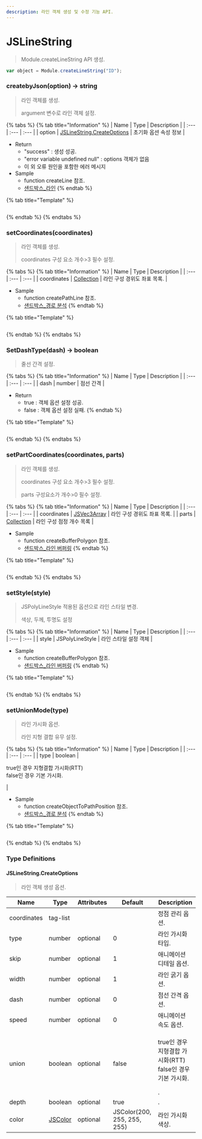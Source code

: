 ```yaml
---
description: 라인 객체 생성 및 수정 기능 API.
---
```


# JSLineString

> Module.createLineString API 생성.

```javascript
var object = Module.createLineString("ID");
```

### createbyJson(option) → string

> 라인 객체를 생성.
>
> argument 변수로 라인 객체 설정.

{% tabs %}
{% tab title="Information" %}
| Name | Type | Description |
| :--- | :--- | :--- |
| option | [JSLineString.CreateOptions](jslinestring.md#jslinestring.createoptions) | 초기화 옵션 속성 정보 |

-   Return
    -   "success" : 생성 성공.
    -   "error variable undefined null" : options 객체가 없음
    -   이 외 오류 원인을 포함한 에러 메시지
-   Sample
    -   function createLine 참조.
    -   [샌드박스\_라인](http://sandbox.dtwincloud.com/code/main.do?id=object_line_Json)
        {% endtab %}

{% tab title="Template" %}

```javascript

```

{% endtab %}
{% endtabs %}

### setCoordinates(coordinates)

> 라인 객체를 생성.
>
> coordinates 구성 요소 개수&gt;3 필수 설정.

{% tabs %}
{% tab title="Information" %}
| Name | Type | Description |
| :--- | :--- | :--- |
| coordinates | [Collection](../core/collection.md) | 라인 구성 경위도 좌표 목록. |

-   Sample
    -   function createPathLine 참조.
    -   [샌드박스\_경로 분석](http://sandbox.dtwincloud.com/code/main.do?id=analysis_line_path_distance)
        {% endtab %}

{% tab title="Template" %}

```javascript

```

{% endtab %}
{% endtabs %}

### SetDashType(dash) → boolean

> 줄선 간격 설정.

{% tabs %}
{% tab title="Information" %}
| Name | Type | Description |
| :--- | :--- | :--- |
| dash | number | 점선 간격 |

-   Return
    -   true : 객체 옵션 설정 성공.
    -   false : 객체 옵션 설정 실패.
        {% endtab %}

{% tab title="Template" %}

```javascript

```

{% endtab %}
{% endtabs %}

### setPartCoordinates(coordinates, parts)

> 라인 객체를 생성.
>
> coordinates 구성 요소 개수&gt;3 필수 설정.
>
> parts 구성요소가 개수&gt;0 필수 설정.

{% tabs %}
{% tab title="Information" %}
| Name | Type | Description |
| :--- | :--- | :--- |
| coordinates | [JSVec3Array](../core/jsvec3array.md) | 라인 구성 경위도 좌표 목록. |
| parts | [Collection](../core/collection.md) | 라인 구성 점정 개수 목록 |

-   Sample
    -   function createBufferPolygon 참조.
    -   [샌드박스\_라인 버퍼링](http://sandbox.dtwincloud.com/code/main.do?id=object_line_buffering)
        {% endtab %}

{% tab title="Template" %}

```javascript

```

{% endtab %}
{% endtabs %}

### setStyle(style)

> JSPolyLineStyle 적용된 옵션으로 라인 스타일 변경.
>
> 색상, 두께, 투명도 설정

{% tabs %}
{% tab title="Information" %}
| Name | Type | Description |
| :--- | :--- | :--- |
| style | JSPolyLineStyle | 라인 스타일 설정 객체 |

-   Sample
    -   function createBufferPolygon 참조.
    -   [샌드박스\_라인 버퍼링](http://sandbox.dtwincloud.com/code/main.do?id=object_line_buffering)
        {% endtab %}

{% tab title="Template" %}

```javascript

```

{% endtab %}
{% endtabs %}

### setUnionMode(type)

> 라인 가시화 옵션.
>
> 라인 지형 결합 유무 설정.

{% tabs %}
{% tab title="Information" %}
| Name | Type | Description |
| :--- | :--- | :--- |
| type | boolean | <p>true인 경우 지형결합 가시화(RTT)<br>false인 경우 기본 가시화.</p> |

-   Sample
    -   function createObjectToPathPosition 참조.
    -   [샌드박스\_경로 분석](http://sandbox.dtwincloud.com/code/main.do?id=analysis_line_path_distance)
        {% endtab %}

{% tab title="Template" %}

```javascript

```

{% endtab %}
{% endtabs %}

### Type Definitions

#### JSLineString.CreateOptions

> 라인 객체 생성 옵션.

| Name        | Type                          | Attributes | Default                     | Description                                                           |
| ----------- | ----------------------------- | ---------- | --------------------------- | --------------------------------------------------------------------- |
| coordinates | tag-list                      |            |                             | 정점 관리 옵션.                                                       |
| type        | number                        | optional   | 0                           | 라인 가시화 타입.                                                     |
| skip        | number                        | optional   | 1                           | 애니메이션 디테일 옵션.                                               |
| width       | number                        | optional   | 1                           | 라인 굵기 옵션.                                                       |
| dash        | number                        | optional   | 0                           | 점선 간격 옵션.                                                       |
| speed       | number                        | optional   | 0                           | 애니메이션 속도 옵션.                                                 |
| union       | boolean                       | optional   | false                       | <p>true인 경우 지형결합 가시화(RTT)<br>false인 경우 기본 가시화.</p>. |
| depth       | boolean                       | optional   | true                        | .                                                                     |
| color       | [JSColor](../core/jscolor.md) | optional   | JSColor(200, 255, 255, 255) | 라인 가시화 색상.                                                     |
